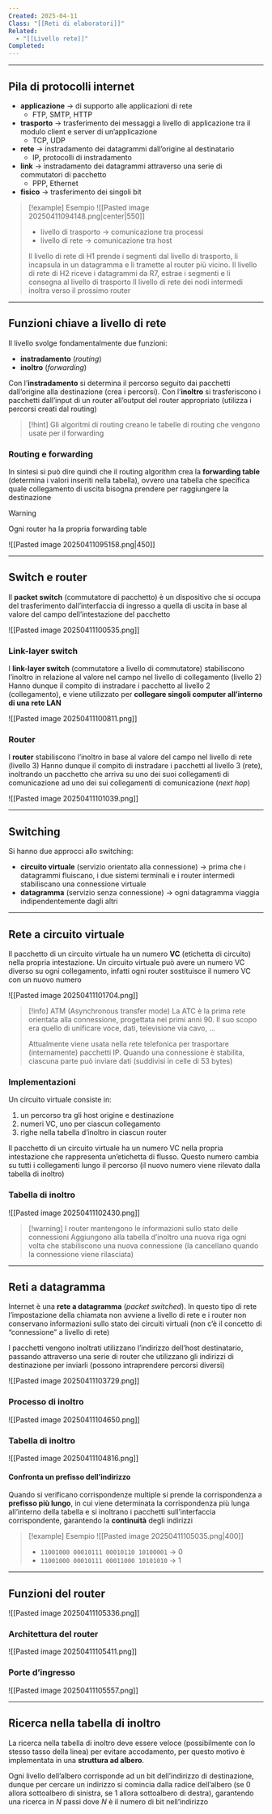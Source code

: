 ```yaml
---
Created: 2025-04-11
Class: "[[Reti di elaboratori]]"
Related:
  - "[[Livello rete]]"
Completed:
---
```

---
## Pila di protocolli internet
- **applicazione** → di supporto alle applicazioni di rete
	- FTP, SMTP, HTTP
- **trasporto** → trasferimento dei messaggi a livello di applicazione tra il modulo client e server di un’applicazione
	- TCP, UDP
- **rete** → instradamento dei datagrammi dall’origine al destinatario
	- IP, protocolli di instradamento
- **link** → instradamento dei datagrammi attraverso una serie di commutatori di pacchetto
	- PPP, Ethernet
- **fisico** → trasferimento dei singoli bit

>[!example] Esempio
>![[Pasted image 20250411094148.png|center|550]]
>
>- livello di trasporto → comunicazione tra processi
>- livello di rete → comunicazione tra host
>
>Il livello di rete di $\text{H1}$ prende i segmenti dal livello di trasporto, li incapsula in un datagramma e li tramette al router più vicino. Il livello di rete di $\text{H2}$ riceve i datagrammi da $\text{R7}$, estrae i segmenti e li consegna al livello di trasporto
>Il livello di rete dei nodi intermedi inoltra verso il prossimo router

---
## Funzioni chiave a livello di rete
Il livello svolge fondamentalmente due funzioni:
- **instradamento** (*routing*)
- **inoltro** (*forwarding*)

Con l’**instradamento** si determina il percorso seguito dai pacchetti dall’origine alla destinazione (crea i percorsi). Con l’**inoltro** si trasferiscono i pacchetti dall’input di un router all’output del router appropriato (utilizza i percorsi creati dal routing)

>[!hint]
>Gli algoritmi di routing creano le tabelle di routing che vengono usate per il forwarding

### Routing e forwarding
In sintesi si può dire quindi che il routing algorithm crea la **forwarding table** (determina i valori inseriti nella tabella), ovvero una tabella che specifica quale collegamento di uscita bisogna prendere per raggiungere la destinazione

>[!warning]
>Ogni router ha la propria forwarding table

![[Pasted image 20250411095158.png|450]]

---
## Switch e router
Il **packet switch** (commutatore di pacchetto) è un dispositivo che si occupa del trasferimento dall’interfaccia di ingresso a quella di uscita in base al valore del campo dell’intestazione del pacchetto

![[Pasted image 20250411100535.png]]

### Link-layer switch
I **link-layer switch** (commutatore a livello di commutatore) stabiliscono l’inoltro in relazione al valore nel campo nel livello di collegamento (livello 2)
Hanno dunque il compito di instradare i pacchetto al livello 2 (collegamento), e viene utilizzato per **collegare singoli computer all’interno di una rete LAN**

![[Pasted image 20250411100811.png]]

### Router
I **router** stabiliscono l’inoltro in base al valore del campo nel livello di rete (livello 3)
Hanno dunque il compito di instradare i pacchetti al livello 3 (rete), inoltrando un pacchetto che arriva su uno dei suoi collegamenti di comunicazione ad uno dei sui collegamenti di comunicazione (*next hop*)

![[Pasted image 20250411101039.png]]

---
## Switching
Si hanno due approcci allo switching:
- **circuito virtuale** (servizio orientato alla connessione) → prima che i datagrammi fluiscano, i due sistemi terminali e i router intermedi stabiliscano una connessione virtuale
- **datagramma** (servizio senza connessione) → ogni datagramma viaggia indipendentemente dagli altri

---
## Rete a circuito virtuale
Il pacchetto di un circuito virtuale ha un numero **VC** (etichetta di circuito) nella propria intestazione.
Un circuito virtuale può avere un numero VC diverso su ogni collegamento, infatti ogni router sostituisce il numero VC con un nuovo numero

![[Pasted image 20250411101704.png]]

>[!info] ATM (Asynchronous transfer mode)
>La ATC è la prima rete orientata alla connessione, progettata nei primi anni 90.
>Il suo scopo era quello di unificare voce, dati, televisione via cavo, …
>
>Attualmente viene usata nella rete telefonica per trasportare (internamente) pacchetti IP. Quando una connessione è stabilita, ciascuna parte può inviare dati (suddivisi in celle di 53 bytes)
### Implementazioni
Un circuito virtuale consiste in:
1. un percorso tra gli host origine e destinazione
2. numeri VC, uno per ciascun collegamento
3. righe nella tabella d’inoltro in ciascun router

Il pacchetto di un circuito virtuale ha un numero VC nella propria intestazione che rappresenta un’etichetta di flusso. Questo numero cambia su tutti i collegamenti lungo il percorso (il nuovo numero viene rilevato dalla tabella di inoltro)

### Tabella di inoltro
![[Pasted image 20250411102430.png]]

>[!warning] I router mantengono le informazioni sullo stato delle connessioni
>Aggiungono alla tabella d’inoltro una nuova riga ogni volta che stabiliscono una nuova connessione (la cancellano quando la connessione viene rilasciata)

---
## Reti a datagramma
Internet è una **rete a datagramma** (*packet switched*). In questo tipo di rete l’impostazione della chiamata non avviene a livello di rete e i router non conservano informazioni sullo stato dei circuiti virtuali (non c’è il concetto di “connessione” a livello di rete)

I pacchetti vengono inoltrati utilizzano l’indirizzo dell’host destinatario, passando attraverso una serie di router che utilizzano gli indirizzi di destinazione per inviarli (possono intraprendere percorsi diversi)

![[Pasted image 20250411103729.png]]

### Processo di inoltro
![[Pasted image 20250411104650.png]]

### Tabella di inoltro
![[Pasted image 20250411104816.png]]

#### Confronta un prefisso dell’indirizzo
Quando si verificano corrispondenze multiple si prende la corrispondenza a **prefisso più lungo**, in cui viene determinata la corrispondenza più lunga all’interno della tabella e si inoltrano i pacchetti sull’interfaccia corrispondente, garantendo la **continuità** degli indirizzi

>[!example] Esempio
>![[Pasted image 20250411105035.png|400]]
>
>- `11001000 00010111 00010110 10100001` → $0$
>- `11001000 00010111 00011000 10101010` → $1$

---
## Funzioni del router
![[Pasted image 20250411105336.png]]

### Architettura del router
![[Pasted image 20250411105411.png]]

### Porte d’ingresso
![[Pasted image 20250411105557.png]]

---
## Ricerca nella tabella di inoltro
La ricerca nella tabella di inoltro deve essere veloce (possibilmente con lo stesso tasso della linea) per evitare accodamento, per questo motivo è implementata in una **struttura ad albero**.

Ogni livello dell’albero corrisponde ad un bit dell’indirizzo di destinazione, dunque per cercare un indirizzo si comincia dalla radice dell’albero (se $0$ allora sottoalbero di sinistra, se $1$ allora sottoalbero di destra), garantendo una ricerca in $N$ passi dove $N$ è il numero di bit nell’indirizzo

